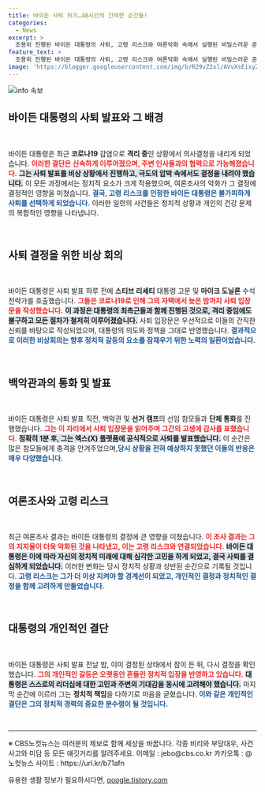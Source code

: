 ```yaml
---
title: 바이든 사퇴 위기…48시간의 긴박한 순간들!
categories:
  - News
excerpt: >
  조용히 진행된 바이든 대통령의 사퇴, 고령 리스크와 여론악화 속에서 실행된 비밀스러운 준비 과정이 드러났다. 코로나19 격리 중, 최측근과의 긴급 통화 후 사퇴 발표를 단 1분 전 참모들에게 알리며 큰 충격을 안겼다.
feature_text: >
  조용히 진행된 바이든 대통령의 사퇴, 고령 리스크와 여론악화 속에서 실행된 비밀스러운 준비 과정이 드러났다. 코로나19 격리 중, 최측근과의 긴급 통화 후 사퇴 발표를 단 1분 전 참모들에게 알리며 큰 충격을 안겼다.
image: 'https://blogger.googleusercontent.com/img/b/R29vZ2xl/AVvXsEixyZcFfHzMRdzZMjFBmAUKJYCLCGyLL1o632UiGVXcaFdKo_bkvkuCioo0uUKlGfBVcT3P84aROyZIXSBEx3Aw5nCQ3pTgDom1WDC4m8eifvWiAmWEEVb4x6G_l8C0QH225ldMjyaFvpxGEBGNO37VmDTDMHGhJPq73UglMfDca1-0aw/s1600/blogspot.png'
---
```


<p><img src="https://blogger.googleusercontent.com/img/b/R29vZ2xl/AVvXsEixyZcFfHzMRdzZMjFBmAUKJYCLCGyLL1o632UiGVXcaFdKo_bkvkuCioo0uUKlGfBVcT3P84aROyZIXSBEx3Aw5nCQ3pTgDom1WDC4m8eifvWiAmWEEVb4x6G_l8C0QH225ldMjyaFvpxGEBGNO37VmDTDMHGhJPq73UglMfDca1-0aw/s1600/blogspot.png" alt="info 속보" /></p>

<h2 data-ke-size="size26">바이든 대통령의 사퇴 발표와 그 배경</h2>

<p data-ke-size="size16">&nbsp;</p>

<p>바이든 대통령은 최근 <strong>코로나19</strong> 감염으로 <strong>격리 중</strong>인 상황에서 의사결정을 내리게 되었습니다. <b><span style="color: #ee2323;">이러한 결단은 신속하게 이루어졌으며, 주변 인사들과의 협력으로 가능해졌습니다.</span></b> <b><span style="background-color: #21538527;">그는 사퇴 발표를 비상 상황에서 진행하고, 극도의 압박 속에서도 결정을 내려야 했습니다.</span></b> 이 모든 과정에서는 정치적 요소가 크게 작용했으며, 여론조사의 악화가 그 결정에 결정적인 영향을 미쳤습니다. <b><span style="color: #1a5490;">결국, 고령 리스크를 인정한 바이든 대통령은 불가피하게 사퇴를 선택하게 되었습니다.</span></b> 이러한 일련의 사건들은 정치적 상황과 개인의 건강 문제의 복합적인 영향을 나타냅니다.</p>

<p data-ke-size="size16">&nbsp;</p>

<h2 data-ke-size="size26">사퇴 결정을 위한 비상 회의</h2>

<p data-ke-size="size16">&nbsp;</p>

<p>바이든 대통령은 사퇴 발표 하루 전에 <strong>스티브 리셰티</strong> 대통령 고문 및 <strong>마이크 도닐론</strong> 수석 전략가를 호출했습니다. <b><span style="color: #ee2323;">그들은 코로나19로 인해 그의 자택에서 늦은 밤까지 사퇴 입장문을 작성했습니다.</span></b> <b><span style="background-color: #21538527;">이 과정은 대통령의 최측근들과 함께 진행된 것으로, 격리 중임에도 불구하고 모든 절차가 철저히 이루어졌습니다.</span></b> 사퇴 입장문은 우선적으로 이들의 간직한 신뢰를 바탕으로 작성되었으며, 대통령의 의도와 정책을 그대로 반영했습니다. <b><span style="color: #1a5490;">결과적으로 이러한 비상회의는 향후 정치적 갈등의 요소를 잠재우기 위한 노력의 일환이었습니다.</span></b></p>

<p data-ke-size="size16">&nbsp;</p>

<h2 data-ke-size="size26">백악관과의 통화 및 발표</h2>

<p data-ke-size="size16">&nbsp;</p>

<p>바이든 대통령은 사퇴 발표 직전, 백악관 및 <strong>선거 캠프</strong>의 선임 참모들과 <strong>단체 통화</strong>를 진행했습니다. <b><span style="color: #ee2323;">그는 이 자리에서 사퇴 입장문을 읽어주며 그간의 고생에 감사를 표했습니다.</span></b> <b><span style="background-color: #21538527;">정확히 1분 후, 그는 엑스(X) 플랫폼에 공식적으로 사퇴를 발표했습니다.</span></b> 이 순간은 많은 참모들에게 충격을 안겨주었으며,<b><span style="color: #1a5490;">당시 상황을 전혀 예상하지 못했던 이들의 반응은 매우 다양했습니다.</span></b></p>

<p data-ke-size="size16">&nbsp;</p>

<h2 data-ke-size="size26">여론조사와 고령 리스크</h2>

<p data-ke-size="size16">&nbsp;</p>

<p>최근 여론조사 결과는 바이든 대통령의 결정에 큰 영향을 미쳤습니다. <b><span style="color: #ee2323;">이 조사 결과는 그의 지지율이 더욱 악화된 것을 나타냈고, 이는 고령 리스크와 연결되었습니다.</span></b> <b><span style="background-color: #21538527;">바이든 대통령은 이에 따라 자신의 정치적 미래에 대해 심각한 고민을 하게 되었고, 결국 사퇴를 결심하게 되었습니다.</span></b> 이러한 변화는 당시 정치적 상황과 상반된 순간으로 기록될 것입니다. <b><span style="color: #1a5490;">고령 리스크는 그가 더 이상 지켜야 할 경계선이 되었고, 개인적인 결정과 정치적인 결정을 함께 고려하게 만들었습니다.</span></b></p>

<p data-ke-size="size16">&nbsp;</p>

<h2 data-ke-size="size26">대통령의 개인적인 결단</h2>

<p data-ke-size="size16">&nbsp;</p>

<p>바이든 대통령은 사퇴 발표 전날 밤, 이미 결정된 상태에서 잠이 든 뒤, 다시 결정을 확인했습니다. <b><span style="color: #ee2323;">그의 개인적인 갈등은 오랫동안 흔들린 정치적 입장을 반영하고 있습니다.</span></b> <b><span style="background-color: #21538527;">대통령은 스스로의 리더십에 대한 고민과 주변의 기대감을 동시에 고려해야 했습니다.</span></b> 마지막 순간에 이르러 그는 <strong>정치적 책임</strong>을 다하기로 마음을 굳혔습니다. <b><span style="color: #1a5490;">이와 같은 개인적인 결단은 그의 정치적 경력의 중요한 분수령이 될 것입니다.</span></b></p>

<p data-ke-size="size16">&nbsp;</p>

<hr>

<p data-ke-size="size16">※ CBS노컷뉴스는 여러분의 제보로 함께 세상을 바꿉니다. 각종 비리와 부당대우, 사건사고와 미담 등 모든 얘깃거리를 알려주세요. 이메일 : jebo@cbs.co.kr 카카오톡 : @노컷뉴스 사이트 : https://url.kr/b71afn</p>
유용한 생활 정보가 필요하시다면, <a href="https://qoogle.tistory.com" rel="dofollow">qoogle.tistory.com</a>


